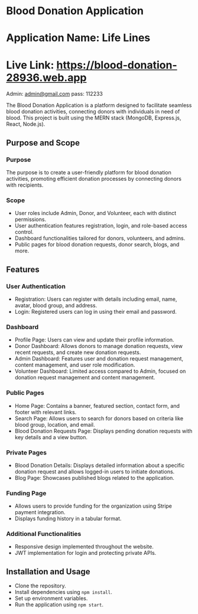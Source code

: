 # Blood Donation Application 

# Application Name: Life Lines
# Live Link: https://blood-donation-28936.web.app 


Admin: admin@gmail.com
pass:  112233

The Blood Donation Application is a platform designed to facilitate seamless blood donation activities, connecting donors with individuals in need of blood. This project is built using the MERN stack (MongoDB, Express.js, React, Node.js).

## Purpose and Scope

### Purpose
The purpose is to create a user-friendly platform for blood donation activities, promoting efficient donation processes by connecting donors with recipients.

### Scope
- User roles include Admin, Donor, and Volunteer, each with distinct permissions.
- User authentication features registration, login, and role-based access control.
- Dashboard functionalities tailored for donors, volunteers, and admins.
- Public pages for blood donation requests, donor search, blogs, and more.

## Features

### User Authentication
- Registration: Users can register with details including email, name, avatar, blood group, and address.
- Login: Registered users can log in using their email and password.

### Dashboard
- Profile Page: Users can view and update their profile information.
- Donor Dashboard: Allows donors to manage donation requests, view recent requests, and create new donation requests.
- Admin Dashboard: Features user and donation request management, content management, and user role modification.
- Volunteer Dashboard: Limited access compared to Admin, focused on donation request management and content management.

### Public Pages
- Home Page: Contains a banner, featured section, contact form, and footer with relevant links.
- Search Page: Allows users to search for donors based on criteria like blood group, location, and email.
- Blood Donation Requests Page: Displays pending donation requests with key details and a view button.

### Private Pages
- Blood Donation Details: Displays detailed information about a specific donation request and allows logged-in users to initiate donations.
- Blog Page: Showcases published blogs related to the application.

### Funding Page
- Allows users to provide funding for the organization using Stripe payment integration.
- Displays funding history in a tabular format.

### Additional Functionalities
- Responsive design implemented throughout the website.
- JWT implementation for login and protecting private APIs.

## Installation and Usage
- Clone the repository.
- Install dependencies using `npm install`.
- Set up environment variables.
- Run the application using `npm start`.




